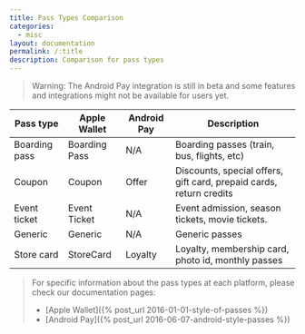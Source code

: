 ```yaml
---
title: Pass Types Comparison
categories:
  - misc
layout: documentation
permalink: /:title
description: Comparison for pass types
---
```


> Warning: The Android Pay integration is still in beta and some features and integrations might
> not be available for users yet.

| Pass type     | Apple Wallet         | Android Pay | Description |
|---------------|----------------------|-------------|-------------|
| Boarding pass |  Boarding Pass       |  N/A        | Boarding passes (train, bus, flights, etc) |
| Coupon        |  Coupon              |  Offer      | Discounts, special offers, gift card, prepaid cards, return credits |
| Event ticket  |  Event Ticket        |  N/A        | Event admission, season tickets, movie tickets. |
| Generic       |  Generic             |  N/A        | Generic passes |
| Store card    |  StoreCard           |  Loyalty    | Loyalty, membership card, photo id, monthly passes|


> For specific information about the pass types at each platform, please
> check our documentation pages:
>
> * [Apple Wallet]({% post_url 2016-01-01-style-of-passes %})
> * [Android Pay]({% post_url 2016-06-07-android-style-passes %})
